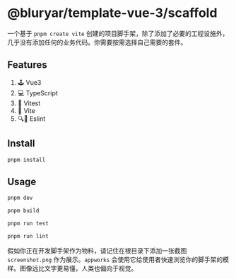 # @bluryar/template-vue-3/scaffold

一个基于 `pnpm create vite` 创建的项目脚手架，除了添加了必要的工程设施外，几乎没有添加任何的业务代码。你需要按需选择自己需要的套件。

## Features

1. 🕹️ Vue3
2. 💻 TypeScript
3. 🧪 Vitest
4. 🚤 Vite
5. 🔍🚨 Eslint

## Install

```bash
pnpm install
```

## Usage

```bash
pnpm dev

pnpm build

pnpm run test

pnpm run lint
```

假如你正在开发脚手架作为物料，请记住在根目录下添加一张截图 `screenshot.png` 作为展示。`appworks` 会使用它给使用者快速浏览你的脚手架的模样。图像远比文字更易懂，人类也偏向于视觉。
